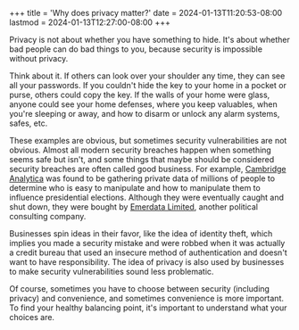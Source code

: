 +++
title = 'Why does privacy matter?'
date = 2024-01-13T11:20:53-08:00
lastmod = 2024-01-13T12:27:00-08:00
+++

Privacy is not about whether you have something to hide. It's about whether bad people can do bad things to you, because security is impossible without privacy.

Think about it. If others can look over your shoulder any time, they can see all your passwords. If you couldn't hide the key to your home in a pocket or purse, others could copy the key. If the walls of your home were glass, anyone could see your home defenses, where you keep valuables, when you're sleeping or away, and how to disarm or unlock any alarm systems, safes, etc.

These examples are obvious, but sometimes security vulnerabilities are not obvious. Almost all modern security breaches happen when something seems safe but isn't, and some things that maybe should be considered security breaches are often called good business. For example, [Cambridge Analytica](https://en.wikipedia.org/wiki/Cambridge_Analytica) was found to be gathering private data of millions of people to determine who is easy to manipulate and how to manipulate them to influence presidential elections. Although they were eventually caught and shut down, they were bought by [Emerdata Limited](https://en.wikipedia.org/wiki/Emerdata_Limited), another political consulting company.

Businesses spin ideas in their favor, like the idea of identity theft, which implies you made a security mistake and were robbed when it was actually a credit bureau that used an insecure method of authentication and doesn't want to have responsibility. The idea of privacy is also used by businesses to make security vulnerabilities sound less problematic.

Of course, sometimes you have to choose between security (including privacy) and convenience, and sometimes convenience is more important. To find your healthy balancing point, it's important to understand what your choices are.
